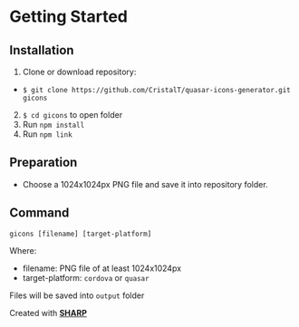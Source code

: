 # Getting Started
## Installation
1. Clone or download repository:
- `$ git clone https://github.com/CristalT/quasar-icons-generator.git gicons`
2. `$ cd gicons` to open folder
3. Run `npm install`
4. Run `npm link`

## Preparation
- Choose a 1024x1024px PNG file and save it into repository folder.

## Command
`gicons [filename] [target-platform]`

Where:

- filename: PNG file of at least 1024x1024px
- target-platform: `cordova` or `quasar`

Files will be saved into `output` folder

Created with [**SHARP**](https://www.npmjs.com/package/sharp)

